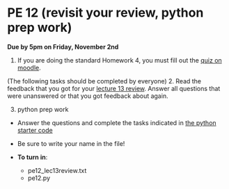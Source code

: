 PE 12 (revisit your review, python prep work)
==============

__Due by 5pm on Friday, November 2nd__

1. If you are doing the standard Homework 4, you must fill out the [quiz on moodle](https://moodle.cs.colorado.edu/mod/quiz/view.php?id=31259a).

(The following tasks should be completed by everyone)
2. Read the feedback that you got for your [lecture 13 review](../lectures/13_review_lowfidelity). Answer all questions that were unanswered or that you got feedback about again.


3. python prep work
- Answer the questions and complete the tasks indicated in [the python starter code](pe12.py)
- Be sure to write your name in the file!

- __To turn in__:
    - pe12_lec13review.txt
    - pe12.py
